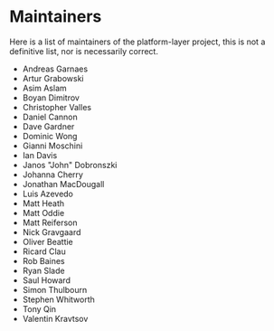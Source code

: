 # Maintainers

Here is a list of maintainers of the platform-layer project, this is not a definitive list, nor is necessarily correct.

-  Andreas Garnaes
-  Artur Grabowski
-  Asim Aslam
-  Boyan Dimitrov
-  Christopher Valles
-  Daniel Cannon
-  Dave Gardner
-  Dominic Wong
-  Gianni Moschini
-  Ian Davis
-  Janos "John" Dobronszki
-  Johanna Cherry
-  Jonathan MacDougall
-  Luis Azevedo
-  Matt Heath
-  Matt Oddie
-  Matt Reiferson
-  Nick Gravgaard
-  Oliver Beattie
-  Ricard Clau
-  Rob Baines
-  Ryan Slade
-  Saul Howard
-  Simon Thulbourn
-  Stephen Whitworth
-  Tony Qin
-  Valentin Kravtsov
